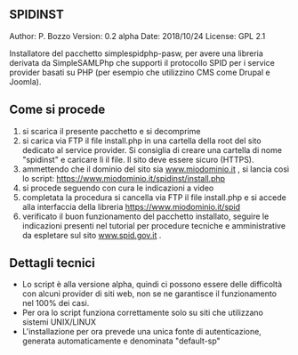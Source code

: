 SPIDINST
--------
Author: P. Bozzo
Version: 0.2 alpha
Date: 2018/10/24
License: GPL 2.1

Installatore del pacchetto simplespidphp-pasw, per avere una libreria derivata da
SimpleSAMLPhp che supporti il protocollo SPID per i service provider basati su PHP
(per esempio che utilizzino CMS come Drupal e Joomla).

Come si procede
---------------
1) si scarica il presente pacchetto e si decomprime
2) si carica via FTP il file install.php in una cartella della root del sito dedicato
   al service provider. Si consiglia di creare una cartella di nome "spidinst" e caricare
   lì il file. Il sito deve essere sicuro (HTTPS).
3) ammettendo che il dominio del sito sia www.miodominio.it , si lancia così lo script:
   https://www.miodominio.it/spidinst/install.php
4) si procede seguendo con cura le indicazioni a video
5) completata la procedura si cancella via FTP il file install.php e si accede alla
   interfaccia della libreria
   https://www.miodominio.it/spid
6) verificato il buon funzionamento del pacchetto installato, seguire le indicazioni
   presenti nel tutorial per procedure tecniche e amministrative da espletare sul sito
   www.spid.gov.it .
   
   
Dettagli tecnici
----------------
- Lo script è alla versione alpha, quindi ci possono essere delle difficoltà con alcuni
  provider di siti web, non se ne garantisce il funzionamento nel 100% dei casi.
- Per ora lo script funziona correttamente solo su siti che utilizzano sistemi UNIX/LINUX
- L'installazione per ora prevede una unica fonte di autenticazione, generata automaticamente
  e denominata "default-sp"

